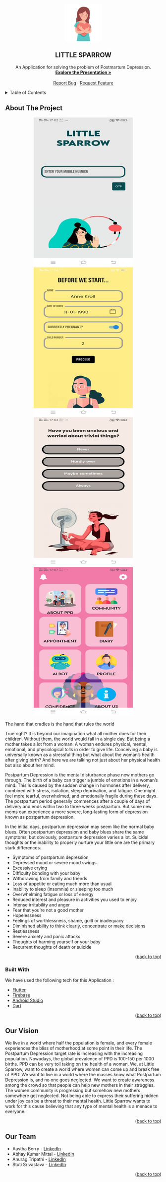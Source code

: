 <div id="top"></div>
<!-- [![Contributors][contributors-shield]][contributors-url]
[![Forks][forks-shield]][forks-url]
[![Stargazers][stars-shield]][stars-url]
[![Issues][issues-shield]][issues-url]
[![MIT License][license-shield]][license-url]
[![LinkedIn][linkedin-shield]][linkedin-url] -->

<!-- PROJECT LOGO -->
<br />
<div align="center">
  <a href="https://github.com/triipaathii/LITTLE-SPARROW">
    <img src="assets/images/logo.png" alt="Logo" width="120" height="120">
  </a>

  <h2 align="center">LITTLE SPARROW</h2>

  <p align="center">
    An Application for solving the problem of Postmartum Depression.
    <br />
    <a href="https://docs.google.com/presentation/d/1MTftF84CK2QUuVeUE3USoIupDVgb1AhyNT_g4CZv5c8/edit#slide=id.p"><strong>Explore the Presentation »</strong></a>
    <br />
    <br />
    <a href="https://github.com/triipaathii/LITTLE-SPARROW/issues">Report Bug</a>
    ·
    <a href="https://github.com/triipaathii/LITTLE-SPARROW/issues">Request Feature</a>
  </p>
</div>

<!-- TABLE OF CONTENTS -->
<details>
  <summary>Table of Contents</summary>
  <ol>
    <li>
      <a href="#about-the-project">About The Project</a>
      <ul>
        <li><a href="#built-with">Built With</a></li>
      </ul>
    </li>
<!--     <li>
      <a href="#getting-started">Getting Started</a>
      <ul>
        <li><a href="#prerequisites">Prerequisites</a></li>
        <li><a href="#installation">Installation</a></li>
      </ul>
    </li> -->
    <li><a href="#vision">Our Vision</a></li>
    <!-- <li><a href="#roadmap">Roadmap</a></li> -->
<!--     <li><a href="#contributing">Contributing</a></li> -->
    <!-- <li><a href="#license">License</a></li> -->
    <li><a href="#team">Our Team</a></li>
    <!-- <li><a href="#acknowledgments">Acknowledgments</a></li> -->
  </ol>
</details>

<!-- ABOUT THE PROJECT -->

## About The Project
<div align="center">
<img src="assets/Screenshots/ss2.jpeg" alt="ss" width="320" height="480">
<img src="assets/Screenshots/ss3.jpeg" alt="ss" width="320" height="480">
<img src="assets/Screenshots/ss4.jpeg" alt="ss" width="320" height="480">
<img src="assets/Screenshots/ss5.jpeg" alt="ss" width="320" height="480">
</div>
<!-- [![Product Name Screen Shot][product-screenshot]](https://example.com) -->


The hand that cradles is the hand that rules the world

True right? It is beyond our imagination what all mother does for their children. Without them, the world would fall in a single day. But being a mother takes a lot from a woman. A woman endures physical, mental, emotional, and physiological tolls in order to give life. Conceiving a baby is universally known as a stressful thing but what about the woman’s health after giving birth? And here we are talking not just about her physical health but also about her mind. 

Postpartum Depression is the mental disturbance phase new mothers go through. The birth of a baby can trigger a jumble of emotions in a woman’s mind. This is caused by the sudden change in hormones after delivery, combined with stress, isolation, sleep deprivation, and fatigue. One might feel more tearful, overwhelmed, and emotionally fragile during these days. The postpartum period generally commences after a couple of days of delivery and ends within two to three weeks postpartum. But some new moms can experience a more severe, long-lasting form of depression known as postpartum depression. 

In the initial days, postpartum depression may seem like the normal baby blues. Often postpartum depression and baby blues share the same symptoms, but obviously, postpartum depression varies a lot. Suicidal thoughts or the inability to properly nurture your little one are the primary stark differences. 

- Symptoms of postpartum depression
- Depressed mood or severe mood swings
- Excessive crying
- Difficulty bonding with your baby
- Withdrawing from family and friends
- Loss of appetite or eating much more than usual
- Inability to sleep (insomnia) or sleeping too much
- Overwhelming fatigue or loss of energy
- Reduced interest and pleasure in activities you used to enjoy
- Intense irritability and anger
- Fear that you're not a good mother
- Hopelessness
- Feelings of worthlessness, shame, guilt or inadequacy
- Diminished ability to think clearly, concentrate or make decisions
- Restlessness
- Severe anxiety and panic attacks
- Thoughts of harming yourself or your baby
- Recurrent thoughts of death or suicide


<p align="right">(<a href="#top">back to top</a>)</p>

### Built With

We have used the following tech for this Application :

- [Flutter](https://flutter.com/)
- [Firebase](https://firebase.google.com/) 
- [Android Studio](https://developer.android.com/)
- [Dart](https://dart.dev/)


<p align="right">(<a href="#top">back to top</a>)</p>

<!-- GETTING STARTED -->

<!-- ## Getting Started

You can also Contribute to this project (LITTLE SPARROW) to make it more better and user friendly.

### Prerequisites

You need Flutter installed in your system to run this project

- To check
  ```sh
  flutter doctor
  ```

### Installation

Follow the following points to run this in your system

1.  Fork the repo

2.  Clone the repo
    ```sh
    git clone https://github.com/your_username_/Project-Name.git
    ```
3.  Enter in the project directory
    ```sh
    cd Project-Name
    ```
4.  Run it
    ```sh
    flutter run
    ```

<p align="right">(<a href="#top">back to top</a>)</p> -->

<!-- USAGE EXAMPLES -->

## Our Vision

We live in a world where half the population is female, and every female experiences the bliss of motherhood at some point in their life. The Postpartum Depression target rate is increasing with the increasing population. Nowadays, the global prevalence of PPD is 100-150 per 1000 births. PPD can be very toll taking on the health of a woman. We, at Little Sparrow, want to create a world where women can come up and break free of PPD. We want to live in a world where the masses know what Postpartum Depression is, and no one goes neglected. We want to create awareness among the crowd so that people can help new mothers in their struggles. The women community is progressing but somehow new mothers somewhere get neglected. Not being able to express their suffering hidden under joy can be a threat to their mental health. Little Sparrow wants to work for this cause believing that any type of mental health is a menace to everyone.


<p align="right">(<a href="#top">back to top</a>)</p>

<!-- CONTRIBUTING -->

<!-- ## Contributing

Contributions are what make the open source community such an amazing place to learn, inspire, and create. Any contributions you make are **greatly appreciated**.

If you have a suggestion that would make this better, please fork the repo and create a pull request. You can also simply open an issue with the tag "enhancement".
Don't forget to give the project a star! Thanks again!

1. Fork the Project
2. Create your Feature Branch (`git checkout -b feature/AmazingFeature`)
3. Commit your Changes (`git commit -m 'Add some AmazingFeature'`)
4. Push to the Branch (`git push origin feature/AmazingFeature`)
5. Open a Pull Request

<p align="right">(<a href="#top">back to top</a>)</p> -->

<!-- LICENSE -->
<!-- ## License

Distributed under the MIT License. See `LICENSE.txt` for more information.

<p align="right">(<a href="#top">back to top</a>)</p> -->

<!-- CONTACT -->

## Our Team

- Aastha Berry - [LinkedIn](https://www.linkedin.com/in/aastha-berry-582160203/)
- Abhay Kumar Mittal - [LinkedIn](https://www.linkedin.com/in/mitabhay/)
- Anurag Tripathi - [LinkedIn](https://www.linkedin.com/in/anurag-tripathi-7422291b4/)
- Stuti Srivastava - [LinkedIn](https://www.linkedin.com/in/stuti-srivastava-149192203/)

<!-- Project Link: [https://github.com/your_username/repo_name](https://github.com/your_username/repo_name) -->

<p align="right">(<a href="#top">back to top</a>)</p>

<!-- ACKNOWLEDGMENTS -->
<!-- ## Acknowledgments

Use this space to list resources you find helpful and would like to give credit to. I've included a few of my favorites to kick things off!

* [Choose an Open Source License](https://choosealicense.com)
* [GitHub Emoji Cheat Sheet](https://www.webpagefx.com/tools/emoji-cheat-sheet)
* [Malven's Flexbox Cheatsheet](https://flexbox.malven.co/)
* [Malven's Grid Cheatsheet](https://grid.malven.co/)
* [Img Shields](https://shields.io)
* [GitHub Pages](https://pages.github.com)
* [Font Awesome](https://fontawesome.com)
* [React Icons](https://react-icons.github.io/react-icons/search)

<p align="right">(<a href="#top">back to top</a>)</p> -->

<!-- MARKDOWN LINKS & IMAGES -->
<!-- https://www.markdownguide.org/basic-syntax/#reference-style-links -->

[contributors-shield]: https://img.shields.io/github/contributors/othneildrew/Best-README-Template.svg?style=for-the-badge
[contributors-url]: https://github.com/othneildrew/Best-README-Template/graphs/contributors
[forks-shield]: https://img.shields.io/github/forks/othneildrew/Best-README-Template.svg?style=for-the-badge
[forks-url]: https://github.com/othneildrew/Best-README-Template/network/members
[stars-shield]: https://img.shields.io/github/stars/othneildrew/Best-README-Template.svg?style=for-the-badge
[stars-url]: https://github.com/othneildrew/Best-README-Template/stargazers
[issues-shield]: https://img.shields.io/github/issues/othneildrew/Best-README-Template.svg?style=for-the-badge
[issues-url]: https://github.com/othneildrew/Best-README-Template/issues
[license-shield]: https://img.shields.io/github/license/othneildrew/Best-README-Template.svg?style=for-the-badge
[license-url]: https://github.com/othneildrew/Best-README-Template/blob/master/LICENSE.txt
[linkedin-shield]: https://img.shields.io/badge/-LinkedIn-black.svg?style=for-the-badge&logo=linkedin&colorB=555
[linkedin-url]: https://linkedin.com/in/othneildrew
[product-screenshot]: assets/images/screenshot.jpg
